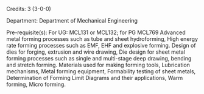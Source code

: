 Credits: 3 (3-0-0)

Department: Department of Mechanical Engineering

Pre-requisite(s): For UG: MCL131 or MCL132; for PG MCL769 Advanced metal forming processes such as tube and sheet hydroforming, High energy rate forming processes such as EMF, EHF and explosive forming. Design of dies for forging, extrusion and wire drawing, Die design for sheet metal forming processes such as single and multi-stage deep drawing, bending and stretch forming. Materials used for making forming tools, Lubrication mechanisms, Metal forming equipment, Formability testing of sheet metals, Determination of Forming Limit Diagrams and their applications, Warm forming, Micro forming.